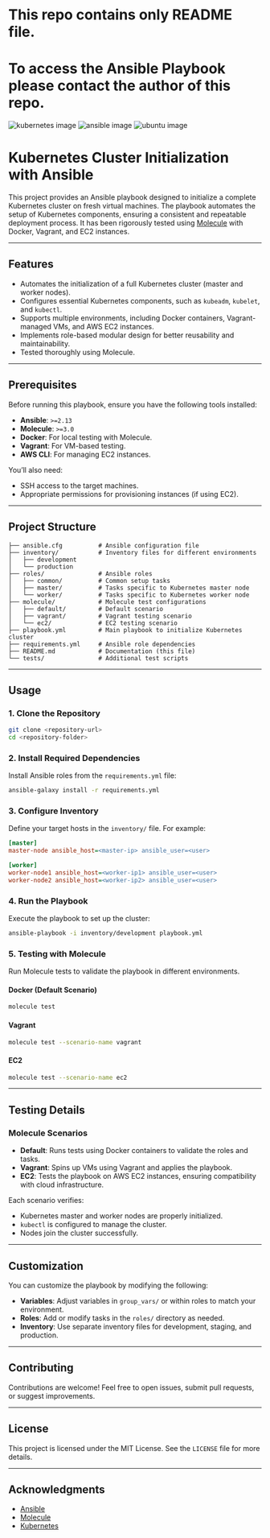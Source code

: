 # This repo contains only README file. 
# To access the Ansible Playbook please contact the author of this repo.
![kubernetes image](https://encrypted-tbn0.gstatic.com/images?q=tbn:ANd9GcTfJEzrXSZXx_m5go7t9K4_qgXXILfihbo3xA&s)
![ansible image](https://encrypted-tbn0.gstatic.com/images?q=tbn:ANd9GcTfJEzrXSZXx_m5go7t9K4_qgXXILfihbo3xA&s)
![ubuntu image](https://encrypted-tbn0.gstatic.com/images?q=tbn:ANd9GcTfJEzrXSZXx_m5go7t9K4_qgXXILfihbo3xA&s)

# Kubernetes Cluster Initialization with Ansible

This project provides an Ansible playbook designed to initialize a complete Kubernetes cluster on fresh virtual machines. The playbook automates the setup of Kubernetes components, ensuring a consistent and repeatable deployment process. It has been rigorously tested using [Molecule](https://molecule.readthedocs.io/) with Docker, Vagrant, and EC2 instances.

---

## **Features**
- Automates the initialization of a full Kubernetes cluster (master and worker nodes).
- Configures essential Kubernetes components, such as `kubeadm`, `kubelet`, and `kubectl`.
- Supports multiple environments, including Docker containers, Vagrant-managed VMs, and AWS EC2 instances.
- Implements role-based modular design for better reusability and maintainability.
- Tested thoroughly using Molecule.

---

## **Prerequisites**
Before running this playbook, ensure you have the following tools installed:
- **Ansible**: `>=2.13`
- **Molecule**: `>=3.0`
- **Docker**: For local testing with Molecule.
- **Vagrant**: For VM-based testing.
- **AWS CLI**: For managing EC2 instances.

You’ll also need:
- SSH access to the target machines.
- Appropriate permissions for provisioning instances (if using EC2).

---

## **Project Structure**
```plaintext
├── ansible.cfg          # Ansible configuration file
├── inventory/           # Inventory files for different environments
│   ├── development
│   └── production
├── roles/               # Ansible roles
│   ├── common/          # Common setup tasks
│   ├── master/          # Tasks specific to Kubernetes master node
│   └── worker/          # Tasks specific to Kubernetes worker node
├── molecule/            # Molecule test configurations
│   ├── default/         # Default scenario
│   ├── vagrant/         # Vagrant testing scenario
│   └── ec2/             # EC2 testing scenario
├── playbook.yml         # Main playbook to initialize Kubernetes cluster
├── requirements.yml     # Ansible role dependencies
├── README.md            # Documentation (this file)
└── tests/               # Additional test scripts
```

---

## **Usage**

### **1. Clone the Repository**
```bash
git clone <repository-url>
cd <repository-folder>
```

### **2. Install Required Dependencies**
Install Ansible roles from the `requirements.yml` file:
```bash
ansible-galaxy install -r requirements.yml
```

### **3. Configure Inventory**
Define your target hosts in the `inventory/` file. For example:
```ini
[master]
master-node ansible_host=<master-ip> ansible_user=<user>

[worker]
worker-node1 ansible_host=<worker-ip1> ansible_user=<user>
worker-node2 ansible_host=<worker-ip2> ansible_user=<user>
```

### **4. Run the Playbook**
Execute the playbook to set up the cluster:
```bash
ansible-playbook -i inventory/development playbook.yml
```

### **5. Testing with Molecule**
Run Molecule tests to validate the playbook in different environments.

#### **Docker (Default Scenario)**
```bash
molecule test
```

#### **Vagrant**
```bash
molecule test --scenario-name vagrant
```

#### **EC2**
```bash
molecule test --scenario-name ec2
```

---

## **Testing Details**

### **Molecule Scenarios**
- **Default**: Runs tests using Docker containers to validate the roles and tasks.
- **Vagrant**: Spins up VMs using Vagrant and applies the playbook.
- **EC2**: Tests the playbook on AWS EC2 instances, ensuring compatibility with cloud infrastructure.

Each scenario verifies:
- Kubernetes master and worker nodes are properly initialized.
- `kubectl` is configured to manage the cluster.
- Nodes join the cluster successfully.

---

## **Customization**
You can customize the playbook by modifying the following:
- **Variables**: Adjust variables in `group_vars/` or within roles to match your environment.
- **Roles**: Add or modify tasks in the `roles/` directory as needed.
- **Inventory**: Use separate inventory files for development, staging, and production.

---

## **Contributing**
Contributions are welcome! Feel free to open issues, submit pull requests, or suggest improvements.

---

## **License**
This project is licensed under the MIT License. See the `LICENSE` file for more details.

---

## **Acknowledgments**
- [Ansible](https://www.ansible.com/)
- [Molecule](https://molecule.readthedocs.io/)
- [Kubernetes](https://kubernetes.io/)
